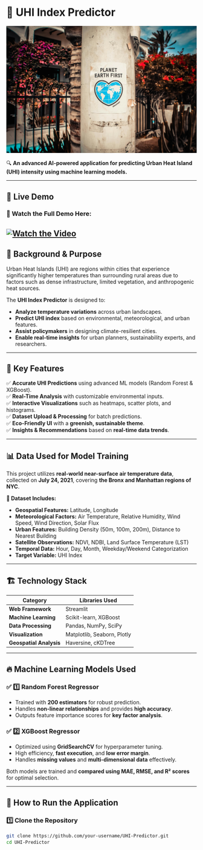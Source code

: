 # 🌆 UHI Index Predictor  
![Urban Heat](assets/urban_heat.jpg)  

🔍 **An advanced AI-powered application for predicting Urban Heat Island (UHI) intensity using machine learning models.**  

---

## 🎥 Live Demo  

### 📌 Watch the Full Demo Here:  
[![Watch the Video](https://img.youtube.com/vi/2-cxQMd-Jrc/maxresdefault.jpg)](https://www.youtube.com/watch?v=2-cxQMd-Jrc)  
---

## 📖 Background & Purpose  
Urban Heat Islands (UHI) are regions within cities that experience significantly higher temperatures than surrounding rural areas due to factors such as dense infrastructure, limited vegetation, and anthropogenic heat sources.  

The **UHI Index Predictor** is designed to:  
- **Analyze temperature variations** across urban landscapes.  
- **Predict UHI index** based on environmental, meteorological, and urban features.  
- **Assist policymakers** in designing climate-resilient cities.  
- **Enable real-time insights** for urban planners, sustainability experts, and researchers.  

---

## 🚀 Key Features  
✅ **Accurate UHI Predictions** using advanced ML models (Random Forest & XGBoost).  
✅ **Real-Time Analysis** with customizable environmental inputs.  
✅ **Interactive Visualizations** such as heatmaps, scatter plots, and histograms.  
✅ **Dataset Upload & Processing** for batch predictions.  
✅ **Eco-Friendly UI** with a **greenish, sustainable theme**.  
✅ **Insights & Recommendations** based on **real-time data trends**.  

---

## 📊 Data Used for Model Training  
This project utilizes **real-world near-surface air temperature data**, collected on **July 24, 2021**, covering **the Bronx and Manhattan regions of NYC**.  

**📌 Dataset Includes:**  
- **Geospatial Features:** Latitude, Longitude  
- **Meteorological Factors:** Air Temperature, Relative Humidity, Wind Speed, Wind Direction, Solar Flux  
- **Urban Features:** Building Density (50m, 100m, 200m), Distance to Nearest Building  
- **Satellite Observations:** NDVI, NDBI, Land Surface Temperature (LST)  
- **Temporal Data:** Hour, Day, Month, Weekday/Weekend Categorization  
- **Target Variable:** UHI Index  

---

## 🏗 Technology Stack  
| **Category**          | **Libraries Used** |
|----------------------|-------------------|
| **Web Framework**    | Streamlit |
| **Machine Learning** | Scikit-learn, XGBoost |
| **Data Processing**  | Pandas, NumPy, SciPy |
| **Visualization**    | Matplotlib, Seaborn, Plotly |
| **Geospatial Analysis** | Haversine, cKDTree |

---

## 🔥 Machine Learning Models Used  
### ✅ 1️⃣ **Random Forest Regressor**  
- Trained with **200 estimators** for robust prediction.  
- Handles **non-linear relationships** and provides **high accuracy**.  
- Outputs feature importance scores for **key factor analysis**.  

### ✅ 2️⃣ **XGBoost Regressor**  
- Optimized using **GridSearchCV** for hyperparameter tuning.  
- High efficiency, **fast execution**, and **low error margin**.  
- Handles **missing values** and **multi-dimensional data** effectively.  

Both models are trained and **compared using MAE, RMSE, and R² scores** for optimal selection.  

---

## 📌 How to Run the Application  

### 1️⃣ **Clone the Repository**  
```bash
git clone https://github.com/your-username/UHI-Predictor.git
cd UHI-Predictor